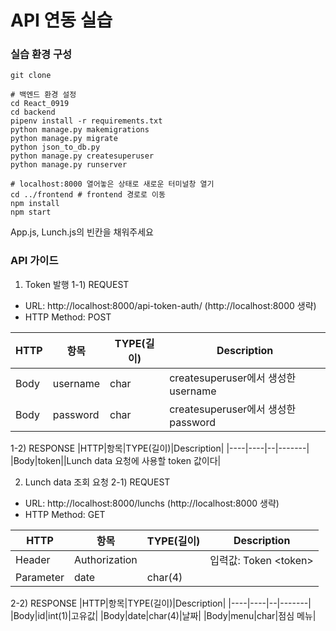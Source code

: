 # API 연동 실습

### 실습 환경 구성
```
git clone 

# 백엔드 환경 설정
cd React_0919
cd backend
pipenv install -r requirements.txt
python manage.py makemigrations
python manage.py migrate
python json_to_db.py
python manage.py createsuperuser
python manage.py runserver

# localhost:8000 열어놓은 상태로 새로운 터미널창 열기
cd ../frontend # frontend 경로로 이동
npm install
npm start

```

App.js, Lunch.js의 빈칸을 채워주세요



### API 가이드
1. Token 발행
1-1) REQUEST
- URL: http://localhost:8000/api-token-auth/
  (http://localhost:8000 생략)
- HTTP Method: POST

|HTTP|항목|TYPE(길이)|Description|
|----|----|--|-------|
|Body|username|char|createsuperuser에서 생성한 username|
|Body|password|char|createsuperuser에서 생성한 password|

1-2) RESPONSE
|HTTP|항목|TYPE(길이)|Description|
|----|----|--|-------|
|Body|token||Lunch data 요청에 사용할 token 값이다|


2. Lunch data 조회 요청
2-1) REQUEST
- URL: http://localhost:8000/lunchs
  (http://localhost:8000 생략)
- HTTP Method: GET

|HTTP|항목|TYPE(길이)|Description|
|----|----|--|-------|
|Header|Authorization||입력값: Token \<token\>|
|Parameter|date|char(4)||

2-2) RESPONSE
|HTTP|항목|TYPE(길이)|Description|
|----|----|--|-------|
|Body|id|int(1)|고유값|
|Body|date|char(4)|날짜|
|Body|menu|char|점심 메뉴|


